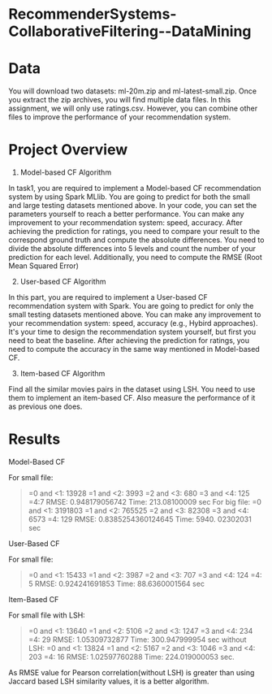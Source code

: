 # RecommenderSystems-CollaborativeFiltering--DataMining

# Data
You will download two datasets: ml-20m.zip and ml-latest-small.zip. Once you extract the zip archives, you will find multiple data files. In this assignment, we will only use ratings.csv. However, you can combine other files to improve the performance of your recommendation system.

# Project Overview

1. Model-based CF Algorithm 

In task1, you are required to implement a Model-based CF recommendation
system by using Spark MLlib.
You are going to predict for both the small and large testing datasets mentioned above. In your code, you can set the parameters yourself to reach a better performance. You can make any improvement to your recommendation
system: speed, accuracy.
After achieving the prediction for ratings, you need to compare your result
to the correspond ground truth and compute the absolute differences. You
need to divide the absolute differences into 5 levels and count the number of
your prediction for each level.
Additionally, you need to compute the RMSE (Root Mean Squared Error)

2. User-based CF Algorithm

In this part, you are required to implement a User-based CF recommendation
system with Spark.
You are going to predict for only the small testing datasets mentioned above.
You can make any improvement to your recommendation system: speed, accuracy (e.g., Hybird approaches). It's your time to design the recommendation
system yourself, but first you need to beat the baseline.
After achieving the prediction for ratings, you need to compute the accuracy
in the same way mentioned in Model-based CF.

3. Item-based CF Algorithm

Find all the similar movies pairs in the dataset using LSH. You
need to use them to implement an item-based CF. Also measure the performance
of it as previous one does.

# Results

Model-Based CF

For small file:
>=0 and <1: 13928
>=1 and <2: 3993
>=2 and <3: 680
>=3 and <4: 125
>=4:7
RMSE: 0.948179056742
Time: 213.08100009 sec
For big file:
>=0 and <1: 3191803
>=1 and <2: 765525
>=2 and <3: 82308
>=3 and <4: 6573
>=4: 129
RMSE: 0.8385254360124645
Time: 5940. 02302031 sec

User-Based CF

For small file:
>=0 and <1: 15433
>=1 and <2: 3987
>=2 and <3: 707
>=3 and <4: 124
>=4: 5
RMSE: 0.924241691853
Time: 88.6360001564 sec

Item-Based CF

For small file with LSH:
>=0 and <1: 13640
>=1 and <2: 5106
>=2 and <3: 1247
>=3 and <4: 234
>=4: 29
RMSE: 1.05309732877
Time: 300.947999954 sec
without LSH:
>=0 and <1: 13824
>=1 and <2: 5167
>=2 and <3: 1046
>=3 and <4: 203
>=4: 16
RMSE: 1.02597760288
Time: 224.019000053 sec.

As RMSE value for Pearson correlation(without LSH) is greater than using Jaccard based LSH similarity values, it is a better algorithm.


